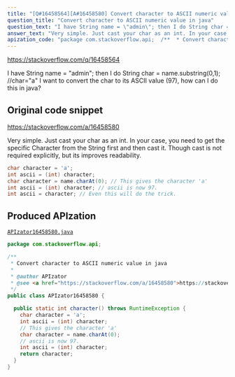 ```yaml
---
title: "[Q#16458564][A#16458580] Convert character to ASCII numeric value in java"
question_title: "Convert character to ASCII numeric value in java"
question_text: "I have String name = \"admin\"; then I do String char = name.substring(0,1); //char=\"a\" I want to convert the char to its ASCII value (97), how can I do this in java?"
answer_text: "Very simple. Just cast your char as an int. In your case, you need to get the specific Character from the String first and then cast it. Though cast is not required explicitly, but its improves readability."
apization_code: "package com.stackoverflow.api;  /**  * Convert character to ASCII numeric value in java  *  * @author APIzator  * @see <a href=\"https://stackoverflow.com/a/16458580\">https://stackoverflow.com/a/16458580</a>  */ public class APIzator16458580 {    public static int character() throws RuntimeException {     char character = 'a';     int ascii = (int) character;     // This gives the character 'a'     char character = name.charAt(0);     // ascii is now 97.     int ascii = (int) character;     return character;   } }"
---
```


https://stackoverflow.com/q/16458564

I have String name = &quot;admin&quot;;
then I do String char = name.substring(0,1); //char=&quot;a&quot;
I want to convert the char to its ASCII value (97), how can I do this in java?



## Original code snippet

https://stackoverflow.com/a/16458580

Very simple. Just cast your char as an int.
In your case, you need to get the specific Character from the String first and then cast it.
Though cast is not required explicitly, but its improves readability.

```java
char character = 'a';    
int ascii = (int) character;
char character = name.charAt(0); // This gives the character 'a'
int ascii = (int) character; // ascii is now 97.
int ascii = character; // Even this will do the trick.
```

## Produced APIzation

[`APIzator16458580.java`](https://github.com/pasqualesalza/apization-temp-data/raw/master/apizations/java/APIzator16458580.java)

```java
package com.stackoverflow.api;

/**
 * Convert character to ASCII numeric value in java
 *
 * @author APIzator
 * @see <a href="https://stackoverflow.com/a/16458580">https://stackoverflow.com/a/16458580</a>
 */
public class APIzator16458580 {

  public static int character() throws RuntimeException {
    char character = 'a';
    int ascii = (int) character;
    // This gives the character 'a'
    char character = name.charAt(0);
    // ascii is now 97.
    int ascii = (int) character;
    return character;
  }
}

```